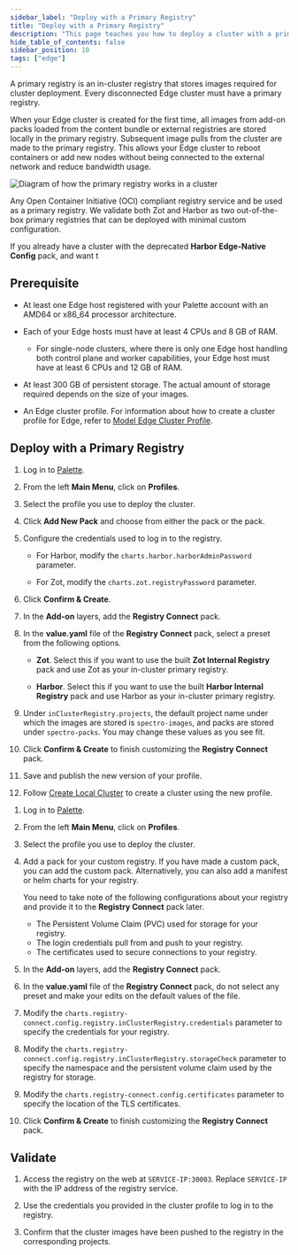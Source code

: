 ```yaml
---
sidebar_label: "Deploy with a Primary Registry"
title: "Deploy with a Primary Registry"
description: "This page teaches you how to deploy a cluster with a primary registry."
hide_table_of_contents: false
sidebar_position: 10
tags: ["edge"]
---
```


A primary registry is an in-cluster registry that stores images required for cluster deployment. Every disconnected Edge
cluster must have a primary registry.

When your Edge cluster is created for the first time, all images from add-on packs loaded from the content bundle or
external registries are stored locally in the primary registry. Subsequent image pulls from the cluster are made to the
primary registry. This allows your Edge cluster to reboot containers or add new nodes without being connected to the
external network and reduce bandwidth usage.

![Diagram of how the primary registry works in a cluster](/clusters_edge_registries_primary-registry.webp)

Any Open Container Initiative (OCI) compliant registry service and be used as a primary registry. We validate both Zot
and Harbor as two out-of-the-box primary registries that can be deployed with minimal custom configuration.

If you already have a cluster with the deprecated **Harbor Edge-Native Config** pack, and want t

## Prerequisite

- At least one Edge host registered with your Palette account with an AMD64 or x86_64 processor architecture.

- Each of your Edge hosts must have at least 4 CPUs and 8 GB of RAM.

  - For single-node clusters, where there is only one Edge host handling both control plane and worker capabilities,
    your Edge host must have at least 6 CPUs and 12 GB of RAM.

- At least 300 GB of persistent storage. The actual amount of storage required depends on the size of your images.

- An Edge cluster profile. For information about how to create a cluster profile for Edge, refer to
  [Model Edge Cluster Profile](../../site-deployment/model-profile.md).

## Deploy with a Primary Registry

<Tabs group="Registry type">

<TabItem value="Built-in Registry Packs">

1. Log in to [Palette](https://console.spectrocloud.com).

2. From the left **Main Menu**, click on **Profiles**.

3. Select the profile you use to deploy the cluster.

<!-- prettier-ignore -->
4. Click **Add New Pack** and choose from either the
   <VersionedLink text="Harbor" url="/integrations/packs/?pack=harbor" /> pack or the
   <VersionedLink text="Zot" url="/integrations/packs/?pack=zot" /> pack.

5. Configure the credentials used to log in to the registry.

   - For Harbor, modify the `charts.harbor.harborAdminPassword` parameter.

   - For Zot, modify the `charts.zot.registryPassword` parameter.

6. Click **Confirm & Create**.

7. In the **Add-on** layers, add the **Registry Connect** pack.

8. In the **value.yaml** file of the **Registry Connect** pack, select a preset from the following options.

   - **Zot**. Select this if you want to use the built **Zot Internal Registry** pack and use Zot as your in-cluster
     primary registry.

   - **Harbor**. Select this if you want to use the built **Harbor Internal Registry** pack and use Harbor as your
     in-cluster primary registry.

9. Under `inClusterRegistry.projects`, the default project name under which the images are stored is `spectro-images`,
   and packs are stored under `spectro-packs`. You may change these values as you see fit.

10. Click **Confirm & Create** to finish customizing the **Registry Connect** pack.

11. Save and publish the new version of your profile.

12. Follow [Create Local Cluster](../../local-ui/cluster-management/create-cluster.md) to create a cluster using the new
    profile.

</TabItem>

<TabItem value="Custom Registry">

1. Log in to [Palette](https://console.spectrocloud.com).

2. From the left **Main Menu**, click on **Profiles**.

3. Select the profile you use to deploy the cluster.

4. Add a pack for your custom registry. If you have made a custom pack, you can add the custom pack. Alternatively, you
   can also add a manifest or helm charts for your registry.

   You need to take note of the following configurations about your registry and provide it to the **Registry Connect**
   pack later.

   - The Persistent Volume Claim (PVC) used for storage for your registry.
   - The login credentials pull from and push to your registry.
   - The certificates used to secure connections to your registry.

5. In the **Add-on** layers, add the **Registry Connect** pack.

6. In the **value.yaml** file of the **Registry Connect** pack, do not select any preset and make your edits on the
   default values of the file.

7. Modify the `charts.registry-connect.config.registry.inClusterRegistry.credentials` parameter to specify the
   credentials for your registry.

8. Modify the `charts.registry-connect.config.registry.inClusterRegistry.storageCheck` parameter to specify the
   namespace and the persistent volume claim used by the registry for storage.

9. Modify the `charts.registry-connect.config.certificates` parameter to specify the location of the TLS certificates.

10. Click **Confirm & Create** to finish customizing the **Registry Connect** pack.

</TabItem>

</Tabs>

## Validate

1. Access the registry on the web at `SERVICE-IP:30003`. Replace `SERVICE-IP` with the IP address of the registry
   service.

2. Use the credentials you provided in the cluster profile to log in to the registry.

3. Confirm that the cluster images have been pushed to the registry in the corresponding projects.
